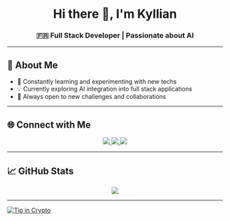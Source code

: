 <h1 align="center">Hi there 👋, I'm Kyllian</h1>
<h3 align="center">🇫🇷 Full Stack Developer | Passionate about AI</h3>

---

## 💫 About Me
- 🧠 Constantly learning and experimenting with new techs  
- 💡 Currently exploring AI integration into full stack applications  
- 🎯 Always open to new challenges and collaborations  

---

## 🌐 Connect with Me
<p align="center">
  <a href="https://www.linkedin.com/in/kylliansenrens" target="_blank">
    <img src="https://img.shields.io/badge/LinkedIn-%230077B5.svg?style=for-the-badge&logo=linkedin&logoColor=white" />
  </a>
  <a href="https://x.com/ks_nsx" target="_blank">
    <img src="https://img.shields.io/badge/X-%23000000.svg?style=for-the-badge&logo=X&logoColor=white" />
  </a>
  <a href="mailto:kylliansenrens3004@gmail.com">
    <img src="https://img.shields.io/badge/Gmail-%23D14836.svg?style=for-the-badge&logo=gmail&logoColor=white" />
  </a>
</p>

---

## 📈 GitHub Stats
<p align="center">
  <img src="https://nirzak-streak-stats.vercel.app/?user=Neysixx&theme=darcula&hide_border=false" />
</p>

---

[![Tip in Crypto](https://tip.md/badge.svg)](https://tip.md/Neysixx)
<!-- WALLET-LINKING-BEGIN
{
  "lastUpdated": "2025-10-19T09:24:22.805Z",
  "wallets": [
    {
      "chain": "ethereum",
      "address": "0xA3e5c983C623cB7Dc44B1b7A1036161cb70cFb72"
    },
    {
      "chain": "solana",
      "address": "86SM6UrTvCwARyUdCGGMPDyqsavZEunSQm97A9KbHvvE"
    }
  ]
}
WALLET-LINKING-END -->

<!-- X-LINKING-BEGIN
{
  "lastUpdated": "2025-10-25T09:20:49.955Z",
  "xAccount": {
    "xUsername": "ks_nsx",
    "xUserId": "1851003153950404608",
    "linkedAt": "2025-10-25T09:20:50.913Z",
    "linkingProof": "eyJhbGciOiJIUzI1NiIsInR5cCI6IkpXVCJ9.eyJnaXRodWJVc2VybmFtZSI6Ik5leXNpeHgiLCJ4VXNlcklkIjoiMTg1MTAwMzE1Mzk1MDQwNDYwOCIsInhVc2VybmFtZSI6ImtzX25zeCIsImxpbmtlZEF0IjoiMjAyNS0xMC0yNVQwOToyMDo1MC45MTNaIiwiaWF0IjoxNzYxMzg0MDUwLCJpc3MiOiJzZW5kby1hdXRoLXdvcmtlciJ9.dJBC6eAg6yvBam89h_2X82fAEhYtgeQaza8o9yMFj7c"
  }
}
X-LINKING-END -->
